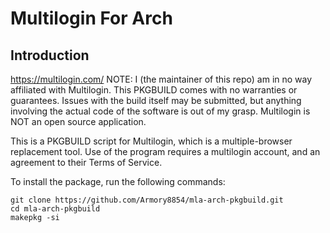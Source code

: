 # Multilogin For Arch

## Introduction
https://multilogin.com/
NOTE: I (the maintainer of this repo) am in no way affiliated with Multilogin. This PKGBUILD comes with no warranties or guarantees. Issues with the build itself may be submitted, but anything involving the actual code of the software is out of my grasp. Multilogin is NOT an open source application.

This is a PKGBUILD script for Multilogin, which is a multiple-browser replacement tool. Use of the program requires a multilogin account, and an agreement to their Terms of Service.

To install the package, run the following commands:

```
git clone https://github.com/Armory8854/mla-arch-pkgbuild.git
cd mla-arch-pkgbuild
makepkg -si
```
